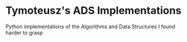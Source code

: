 # Tymoteusz's ADS Implementations
Python implementations of the Algorithms and Data Structures I found harder to grasp
